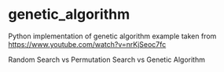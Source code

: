 # genetic_algorithm
Python implementation of genetic algorithm example taken from https://www.youtube.com/watch?v=nrKjSeoc7fc

Random Search vs Permutation Search vs Genetic Algorithm
